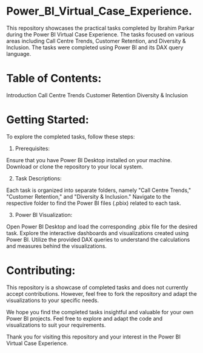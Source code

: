 # Power_BI_Virtual_Case_Experience.

This repository showcases the practical tasks completed by Ibrahim Parkar during the Power BI Virtual Case Experience. The tasks focused on various areas including Call Centre Trends, Customer Retention, and Diversity & Inclusion. The tasks were completed using Power BI and its DAX query language.

# Table of Contents:

Introduction
Call Centre Trends
Customer Retention
Diversity & Inclusion

# Getting Started:
To explore the completed tasks, follow these steps:

1. Prerequisites:

Ensure that you have Power BI Desktop installed on your machine.
Download or clone the repository to your local system.

2. Task Descriptions:

Each task is organized into separate folders, namely "Call Centre Trends," "Customer Retention," and "Diversity & Inclusion."
Navigate to the respective folder to find the Power BI files (.pbix) related to each task.

3. Power BI Visualization:

Open Power BI Desktop and load the corresponding .pbix file for the desired task.
Explore the interactive dashboards and visualizations created using Power BI.
Utilize the provided DAX queries to understand the calculations and measures behind the visualizations.

# Contributing:
This repository is a showcase of completed tasks and does not currently accept contributions. However, feel free to fork the repository and adapt the visualizations to your specific needs.

We hope you find the completed tasks insightful and valuable for your own Power BI projects. Feel free to explore and adapt the code and visualizations to suit your requirements.

Thank you for visiting this repository and your interest in the Power BI Virtual Case Experience.
